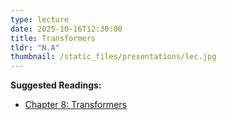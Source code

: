 ```yaml
---
type: lecture
date: 2025-10-16T12:30:00
title: Transformers
tldr: "N.A"
thumbnail: /static_files/presentations/lec.jpg
---
```

**Suggested Readings:**
- [Chapter 8: Transformers](https://web.stanford.edu/~jurafsky/slp3/8.pdf)
